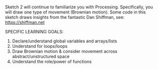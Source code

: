Sketch 2 will continue to familiarize you with Processing. Specifically, you will draw one type of movement (Brownian motion). Some code in this sketch draws insights from the fantastic Dan Shiffman, see: https://shiffman.net

SPECIFIC LEARNING GOALS:
1) Declare/understand global variables and arrays/lists
2) Understand for loops/loops
3) Draw Brownian motion & consider movement across abstract/unstructured space
4) Understand the role/power of functions